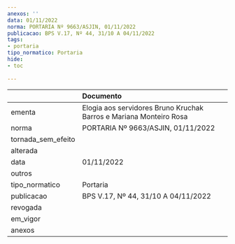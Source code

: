 ```yaml
---
anexos: ''
data: 01/11/2022
norma: PORTARIA Nº 9663/ASJIN, 01/11/2022
publicacao: BPS V.17, Nº 44, 31/10 A 04/11/2022
tags:
- portaria
tipo_normatico: Portaria
hide: 
- toc 
 
---
```


|                    | Documento                                                          |
|:-------------------|:-------------------------------------------------------------------|
| ementa             | Elogia aos servidores Bruno Kruchak Barros e Mariana Monteiro Rosa |
| norma              | PORTARIA Nº 9663/ASJIN, 01/11/2022                                 |
| tornada_sem_efeito |                                                                    |
| alterada           |                                                                    |
| data               | 01/11/2022                                                         |
| outros             |                                                                    |
| tipo_normatico     | Portaria                                                           |
| publicacao         | BPS V.17, Nº 44, 31/10 A 04/11/2022                                |
| revogada           |                                                                    |
| em_vigor           |                                                                    |
| anexos             |                                                                    |